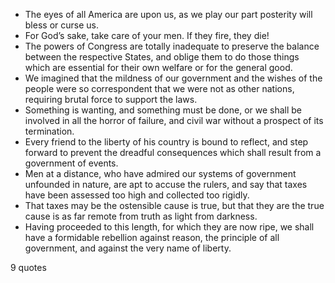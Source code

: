  - The eyes of all America are upon us, as we play our part posterity will bless or curse us.
 - For God’s sake, take care of your men. If they fire, they die!
 - The powers of Congress are totally inadequate to preserve the balance between the respective States, and oblige them to do those things which are essential for their own welfare or for the general good.
 - We imagined that the mildness of our government and the wishes of the people were so correspondent that we were not as other nations, requiring brutal force to support the laws.
 - Something is wanting, and something must be done, or we shall be involved in all the horror of failure, and civil war without a prospect of its termination.
 - Every friend to the liberty of his country is bound to reflect, and step forward to prevent the dreadful consequences which shall result from a government of events.
 - Men at a distance, who have admired our systems of government unfounded in nature, are apt to accuse the rulers, and say that taxes have been assessed too high and collected too rigidly.
 - That taxes may be the ostensible cause is true, but that they are the true cause is as far remote from truth as light from darkness.
 - Having proceeded to this length, for which they are now ripe, we shall have a formidable rebellion against reason, the principle of all government, and against the very name of liberty.

9 quotes